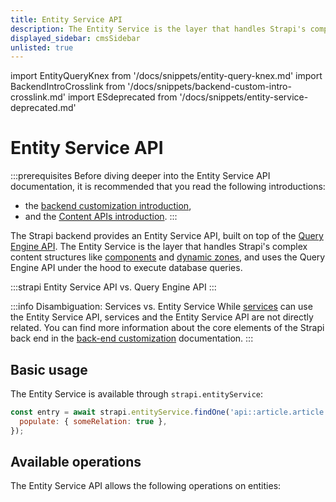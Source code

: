 ```yaml
---
title: Entity Service API
description: The Entity Service is the layer that handles Strapi's complex content structures like components and dynamic zones, and uses the Query Engine API under the hood to execute database queries.
displayed_sidebar: cmsSidebar
unlisted: true
---
```


import EntityQueryKnex from '/docs/snippets/entity-query-knex.md'
import BackendIntroCrosslink from '/docs/snippets/backend-custom-intro-crosslink.md'
import ESdeprecated from '/docs/snippets/entity-service-deprecated.md'

# Entity Service API

<ESdeprecated />

:::prerequisites
Before diving deeper into the Entity Service API documentation, it is recommended that you read the following introductions:
- the [backend customization introduction](/cms/backend-customization),
- and the [Content APIs introduction](/cms/api/content-api).
:::

The Strapi backend provides an Entity Service API, built on top of the [Query Engine API](/cms/api/query-engine/). The Entity Service is the layer that handles Strapi's complex content structures like [components](/cms/backend-customization/models#components-json) and [dynamic zones](/cms/backend-customization/models#dynamic-zones), and uses the Query Engine API under the hood to execute database queries.

:::strapi Entity Service API vs. Query Engine API
<EntityQueryKnex components={props.components} />
:::

:::info Disambiguation: Services vs. Entity Service
While [services](/cms/backend-customization/services) can use the Entity Service API, services and the Entity Service API are not directly related. You can find more information about the core elements of the Strapi back end in the [back-end customization](/cms/backend-customization) documentation.
:::

## Basic usage

The Entity Service is available through `strapi.entityService`:

```js
const entry = await strapi.entityService.findOne('api::article.article', 1, {
  populate: { someRelation: true },
});
```

## Available operations

The Entity Service API allows the following operations on entities:

<CustomDocCardsWrapper>
<CustomDocCard emoji="" title="CRUD operations" description="Create, read, update, and delete entities with the Entity Service API." link="/cms/api/entity-service/crud" />
<CustomDocCard emoji="" title="Filters" description="Get exactly what you need by filtering entities with your Entity Service API queries." link="/cms/api/entity-service/filter" />
<CustomDocCard emoji="" title="Populate" description="Get additional data with your Entity Service API queries by populating relations." link="/cms/api/entity-service/populate" />
<CustomDocCard emoji="" title="Order & Pagination" description="Sort and paginate the results of your Entity Service API queries." link="/cms/api/entity-service/order-pagination" />
<CustomDocCard emoji="" title="Components/Dynamic Zones" description="Create and update components and dynamic zones with your Entity Service API queries." link="/cms/api/entity-service/components-dynamic-zones" />
</CustomDocCardsWrapper>
